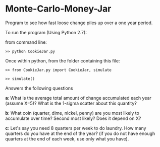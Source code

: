 Monte-Carlo-Money-Jar
=====================

Program to see how fast loose change piles up over a one year period.

To run the program (Using Python 2.7):

from command line:

`>> python CookieJar.py`

Once within python, from the folder containing this file:

`>> from CookieJar.py import CookieJar, simulate`

`>> simulate()`

Answers the following questions

**a**: What is the average total amount of change accumulated each year (assume X=5)? What is the 1-sigma scatter about this quantity?

**b**: What coin (quarter, dime, nickel, penny) are you most likely to accumulate over time? Second most likely? Does it depend on X?

**c**: Let's say you need 8 quarters per week to do laundry. How many quarters do you have at the end of the year? (if you do not have enough quarters at the end of each week, use only what you have).
